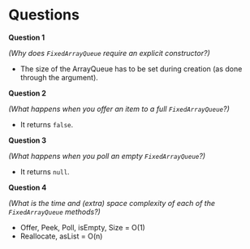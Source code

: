 # Questions

**Question 1**

*(Why does `FixedArrayQueue` require an explicit constructor?)*

- The size of the ArrayQueue has to be set during creation (as done through the argument).

**Question 2**

*(What happens when you offer an item to a full `FixedArrayQueue`?)*

- It returns `false`. 

**Question 3**

*(What happens when you poll an empty `FixedArrayQueue`?)*

- It returns `null`.

**Question 4**

*(What is the time and (extra) space complexity of each of the `FixedArrayQueue` methods?)*

- Offer, Peek, Poll, isEmpty, Size = O(1)
- Reallocate, asList = O(n)